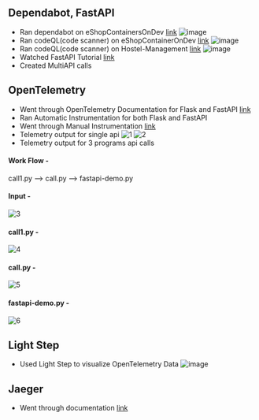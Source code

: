 ## Dependabot, FastAPI
* Ran dependabot on eShopContainersOnDev [link](https://github.com/dotnet-architecture/eShopOnContainers)
![image](https://user-images.githubusercontent.com/80710226/192774789-33d021ff-75a8-488d-bfa5-b46df5e966f8.png)
* Ran codeQL(code scanner) on eShopContainerOnDev [link](https://github.com/dotnet-architecture/eShopOnContainers)
![image](https://user-images.githubusercontent.com/80710226/192773469-277543f9-c039-4999-b06c-9c1f7e18fd31.png)
* Ran codeQL(code scanner) on Hostel-Management [link](https://github.com/NandakishorV/Hostel-Management)
![image](https://user-images.githubusercontent.com/80710226/192773643-0f150d1f-4aa8-4075-bd37-c4c5e2806bc0.png)
* Watched FastAPI Tutorial [link](https://www.youtube.com/watch?v=7t2alSnE2-I)
* Created MultiAPI calls

## OpenTelemetry
* Went through OpenTelemetry Documentation for Flask and FastAPI [link](https://opentelemetry.io/docs/instrumentation/python/getting-started/)
* Ran Automatic Instrumentation for both Flask and FastAPI 
* Went through Manual Instrumentation [link](https://opentelemetry.io/docs/instrumentation/python/manual/)
* Telemetry output for single api
![1](https://user-images.githubusercontent.com/80710226/198081508-4b336033-ba34-4301-926a-94be5dc6c149.JPG)
![2](https://user-images.githubusercontent.com/80710226/198081579-07075502-1076-434a-b78f-072b51579862.JPG)
* Telemetry output for 3 programs api calls
#### Work Flow -
call1.py --> call.py --> fastapi-demo.py
#### Input -
![3](https://user-images.githubusercontent.com/80710226/198081854-12873440-3c51-4d71-a0d8-f1015bd30221.JPG)
#### call1.py -
![4](https://user-images.githubusercontent.com/80710226/198081950-654dee67-e1df-4c14-ab1c-cd928e9e6a54.JPG)
#### call.py -
![5](https://user-images.githubusercontent.com/80710226/198082000-ff66d127-7706-451d-b3a3-5253d90dbfcb.JPG)
#### fastapi-demo.py -
![6](https://user-images.githubusercontent.com/80710226/198082072-df44ce3e-6260-48b0-98c2-05824390f580.JPG)

## Light Step
* Used Light Step to visualize OpenTelemetry Data
![image](https://user-images.githubusercontent.com/76770419/194772202-5d396f53-0b1a-4326-8e5e-94ed2e056af2.png)

## Jaeger 
* Went through documentation [link](https://www.jaegertracing.io/docs/1.38/getting-started/) 

